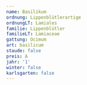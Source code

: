 ```yaml
---
name: Basilikum
ordnung: Lippenblütlerartige
ordnungLT: Lamiales
familie: Lippenblütler
familieLT: Lamiaceae
gattung: Ocimum
art: basilicum
staude: false
preis: A
jahr: '1'
winter: false
karlsgarten: false
---
```

